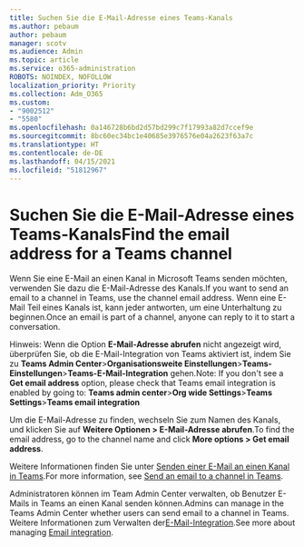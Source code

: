 ```yaml
---
title: Suchen Sie die E-Mail-Adresse eines Teams-Kanals
ms.author: pebaum
author: pebaum
manager: scotv
ms.audience: Admin
ms.topic: article
ms.service: o365-administration
ROBOTS: NOINDEX, NOFOLLOW
localization_priority: Priority
ms.collection: Adm_O365
ms.custom:
- "9002512"
- "5580"
ms.openlocfilehash: 0a146728b6bd2d57bd299c7f17993a82d7ccef9e
ms.sourcegitcommit: 8bc60ec34bc1e40685e3976576e04a2623f63a7c
ms.translationtype: HT
ms.contentlocale: de-DE
ms.lasthandoff: 04/15/2021
ms.locfileid: "51812967"
---
```

# <a name="find-the-email-address-for-a-teams-channel"></a><span data-ttu-id="afa63-102">Suchen Sie die E-Mail-Adresse eines Teams-Kanals</span><span class="sxs-lookup"><span data-stu-id="afa63-102">Find the email address for a Teams channel</span></span>

<span data-ttu-id="afa63-103">Wenn Sie eine E-Mail an einen Kanal in Microsoft Teams senden möchten, verwenden Sie dazu die E-Mail-Adresse des Kanals.</span><span class="sxs-lookup"><span data-stu-id="afa63-103">If you want to send an email to a channel in Teams, use the channel email address.</span></span> <span data-ttu-id="afa63-104">Wenn eine E-Mail Teil eines Kanals ist, kann jeder antworten, um eine Unterhaltung zu beginnen.</span><span class="sxs-lookup"><span data-stu-id="afa63-104">Once an email is part of a channel, anyone can reply to it to start a conversation.</span></span>

<span data-ttu-id="afa63-105">Hinweis: Wenn die Option **E-Mail-Adresse abrufen** nicht angezeigt wird, überprüfen Sie, ob die E-Mail-Integration von Teams aktiviert ist, indem Sie zu **Teams Admin Center**>**Organisationsweite Einstellungen**>**Teams-Einstellungen**>**Teams-E-Mail-Integration** gehen.</span><span class="sxs-lookup"><span data-stu-id="afa63-105">Note: If you don't see a **Get email address** option, please check that Teams email integration is enabled by going to: **Teams admin center**>**Org wide Settings**>**Teams Settings**>**Teams email integration**</span></span>

<span data-ttu-id="afa63-106">Um die E-Mail-Adresse zu finden, wechseln Sie zum Namen des Kanals, und klicken Sie auf **Weitere Optionen > E-Mail-Adresse abrufen**.</span><span class="sxs-lookup"><span data-stu-id="afa63-106">To find the email address, go to the channel name and click **More options > Get email address**.</span></span>

<span data-ttu-id="afa63-107">Weitere Informationen finden Sie unter [Senden einer E-Mail an einen Kanal in Teams](https://support.office.com/article/send-an-email-to-a-channel-in-teams-d91db004-d9d7-4a47-82e6-fb1b16dfd51e).</span><span class="sxs-lookup"><span data-stu-id="afa63-107">For more information, see [Send an email to a channel in Teams](https://support.office.com/article/send-an-email-to-a-channel-in-teams-d91db004-d9d7-4a47-82e6-fb1b16dfd51e).</span></span>

<span data-ttu-id="afa63-108">Administratoren können im Team Admin Center verwalten, ob Benutzer E-Mails in Teams an einen Kanal senden können.</span><span class="sxs-lookup"><span data-stu-id="afa63-108">Admins can manage in the Teams Admin Center whether users can send email to a channel in Teams.</span></span> <span data-ttu-id="afa63-109">Weitere Informationen zum Verwalten der[E-Mail-Integration](https://docs.microsoft.com/microsoftteams/enable-features-office-365#email-integration).</span><span class="sxs-lookup"><span data-stu-id="afa63-109">See more about managing [Email integration](https://docs.microsoft.com/microsoftteams/enable-features-office-365#email-integration).</span></span>
